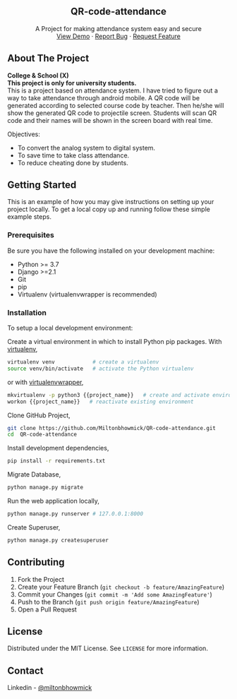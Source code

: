 <!-- PROJECT LOGO -->
<p align="center">

  <h2 align="center">QR-code-attendance</h2>

  <p align="center">
    A Project for making attendance system easy and secure
    <br />
    <a href="http://miltonbhowmick.pythonanywhere.com/qrcodeattendance/">View Demo</a>
    ·
    <a href="https://github.com/Miltonbhowmick/QR-code-attendance/issues">Report Bug</a>
    ·
    <a href="https://github.com/Miltonbhowmick/QR-code-attendance/issues">Request Feature</a>
  </p>
</p>

<!-- ABOUT THE PROJECT -->
## About The Project

<strong>College & School (X)</strong>
<br>
<strong>This project is only for university students.</strong>
<br>
This is a project based on attendance system. I have tried to figure out a way to take attendance through android mobile. A QR code will be generated according to selected course code by teacher. Then he/she will show the generated QR code to projectile screen. Students will scan QR code and their names will be shown in the screen board with real time. 

Objectives:
* To convert the analog system to digital system.
* To save time to take class attendance. 
* To reduce cheating done by students.

<!-- GETTING STARTED -->
## Getting Started

This is an example of how you may give instructions on setting up your project locally.
To get a local copy up and running follow these simple example steps.

### Prerequisites
Be sure you have the following installed on your development machine:

* Python >= 3.7
* Django >=2.1
* Git
* pip
* Virtualenv (virtualenvwrapper is recommended)

### Installation

To setup a local development environment:

Create a virtual environment in which to install Python pip packages. With [virtualenv](https://pypi.python.org/pypi/virtualenv),
```bash
virtualenv venv            # create a virtualenv
source venv/bin/activate   # activate the Python virtualenv 
```

or with [virtualenvwrapper](http://virtualenvwrapper.readthedocs.org/en/latest/),
```bash
mkvirtualenv -p python3 {{project_name}}   # create and activate environment
workon {{project_name}}   # reactivate existing environment
```

Clone GitHub Project,
```bash
git clone https://github.com/Miltonbhowmick/QR-code-attendance.git
cd  QR-code-attendance
```

Install development dependencies,
```bash
pip install -r requirements.txt
```

Migrate Database,
```bash
python manage.py migrate
```

Run the web application locally,
```bash
python manage.py runserver # 127.0.0.1:8000
```

Create Superuser,
```bash
python manage.py createsuperuser
```

<!-- CONTRIBUTING -->
## Contributing

1. Fork the Project
2. Create your Feature Branch (`git checkout -b feature/AmazingFeature`)
3. Commit your Changes (`git commit -m 'Add some AmazingFeature'`)
4. Push to the Branch (`git push origin feature/AmazingFeature`)
5. Open a Pull Request



<!-- LICENSE -->
## License

Distributed under the MIT License. See `LICENSE` for more information.

<!-- CONTACT -->
## Contact
Linkedin - [@miltonbhowmick](https://www.linkedin.com/in/milton-chandro-bhowmick-52a288b6/)




